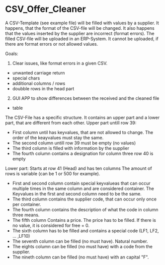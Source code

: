 # CSV_Offer_Cleaner

A CSV-Template (see example file) will be filled with values by a supplier. It happens, that the format of the CSV-file will be changed. It also happens that the values inserted by the supplier are incorrect (format errors).
The filled CSV-file will be uploaded in an ERP-System. It cannot be uploaded, if there are format errors or not allowed values.

Goals:
1. Clear issues, like format errors in a given CSV. 
- unwanted carriage return
- special chars
- additional columns / rows
- doubble rows in the head part
2. GUI APP to show differences between the received and the cleaned file
- table

The CSV-File has a specific structure. It contains an upper part and a lower part, that are different from each other.
Upper part untill row 39:
- First column until has keyvalues, that are not allowed to change. The order of the keayvalues must stay the same.
- The second column untill row 39 must be empty (no values)
- The third column is filled with information by the supplier
- The fourth column contains a designation for column three
row 40 is empty

Lower part:
Starts at row 41 (Head) and has ten columns
The amount of rows is variable (can be 1 or 500 for example).
- First and second column contain special keyvalueas that can occur multiple times in the same column and are considered container. The Keyvalues in the first and second column need to be the same.
- The third column contains the supplier code, that can occur only once per container.
- The fourth column contains the description of what the code in column three means.
- The fifth column Contains a price. The price has to be filled. If there is no value, it is considered for free = 0.
- The sixth column has to be filled and contains a special code (LF1, LF2, ... ,LF10)
- The seventh column can be filled (no must have). Natural number.
- The eights column can be filled (no must have) with a code from the supplier.
- The nineth column can be filled (no must have) with an capital "F".
